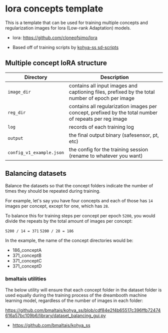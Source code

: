 # lora concepts template

This is a template that can be used for training multiple concepts and regularization images for lora (Low-rank Adaptation) models.

- lora: https://github.com/cloneofsimo/lora

- Based off of training scripts by [kohya-ss sd-scripts](https://github.com/kohya-ss/sd-scripts)

## Multiple concept loRA structure

| Directory                | Description                                                                                          |
|--------------------------|------------------------------------------------------------------------------------------------------|
| `image_dir`              | contains all input images and captioning files, prefixed by the total number of epoch per image      |
| `reg_dir`                | contains all regularization images per concept, prefixed by the total number of repeats per reg image |
| `log`                    | records of each training log                                                                         |
| `output`                 | the final output binary (safesensor, pt, etc)                                                        |
| `config_v1_example.json` | the config for the training session (rename to whatever you want)                                    |

## Balancing datasets

Balance the datasets so that the concept folders indicate the number of times they should be repeated during training.

For example, let's say you have four concepts and each of those has `14` images per concept, except for one, which has `28`.

To balance this for training steps per concept per epoch `5200`, you would divide the repeats by the total amount of images per concept:

```5200 / 14 = 371```
```5200 / 28 = 186```

In the example, the name of the concept directories would be:

- 186_conceptA
- 371_conceptB
- 371_conceptC
- 371_conceptD

### bmaltais utilities
The below utility will ensure that each concept folder in the dataset folder is used equally during the training process of the dreambooth machine learning model, regardless of the number of images in each folder:

https://github.com/bmaltais/kohya_ss/blob/cdf84e2f4b65517c396ffb72474616a57bc109b6/library/dataset_balancing_gui.py

- https://github.com/bmaltais/kohya_ss
